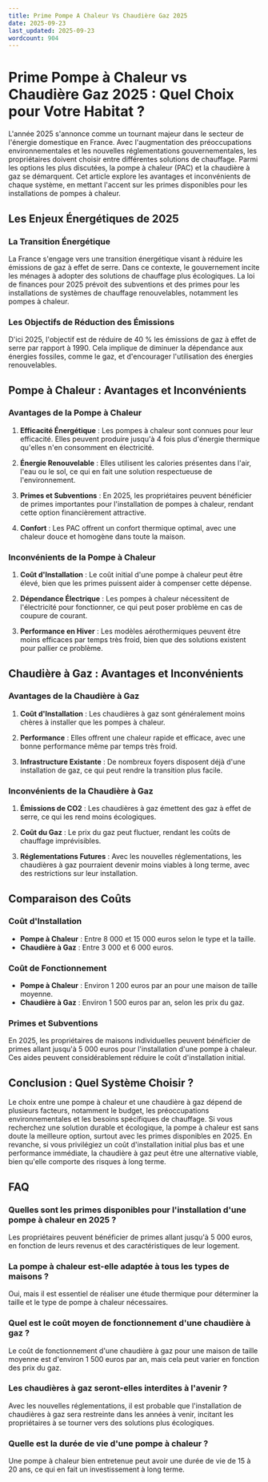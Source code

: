 ```yaml
---
title: Prime Pompe A Chaleur Vs Chaudière Gaz 2025
date: 2025-09-23
last_updated: 2025-09-23
wordcount: 904
---
```


# Prime Pompe à Chaleur vs Chaudière Gaz 2025 : Quel Choix pour Votre Habitat ?

L'année 2025 s'annonce comme un tournant majeur dans le secteur de l'énergie domestique en France. Avec l'augmentation des préoccupations environnementales et les nouvelles réglementations gouvernementales, les propriétaires doivent choisir entre différentes solutions de chauffage. Parmi les options les plus discutées, la pompe à chaleur (PAC) et la chaudière à gaz se démarquent. Cet article explore les avantages et inconvénients de chaque système, en mettant l'accent sur les primes disponibles pour les installations de pompes à chaleur.

## Les Enjeux Énergétiques de 2025

### La Transition Énergétique

La France s'engage vers une transition énergétique visant à réduire les émissions de gaz à effet de serre. Dans ce contexte, le gouvernement incite les ménages à adopter des solutions de chauffage plus écologiques. La loi de finances pour 2025 prévoit des subventions et des primes pour les installations de systèmes de chauffage renouvelables, notamment les pompes à chaleur.

### Les Objectifs de Réduction des Émissions

D'ici 2025, l'objectif est de réduire de 40 % les émissions de gaz à effet de serre par rapport à 1990. Cela implique de diminuer la dépendance aux énergies fossiles, comme le gaz, et d'encourager l'utilisation des énergies renouvelables.

## Pompe à Chaleur : Avantages et Inconvénients

### Avantages de la Pompe à Chaleur

1. **Efficacité Énergétique** : Les pompes à chaleur sont connues pour leur efficacité. Elles peuvent produire jusqu'à 4 fois plus d'énergie thermique qu'elles n'en consomment en électricité.
   
2. **Énergie Renouvelable** : Elles utilisent les calories présentes dans l'air, l'eau ou le sol, ce qui en fait une solution respectueuse de l'environnement.

3. **Primes et Subventions** : En 2025, les propriétaires peuvent bénéficier de primes importantes pour l'installation de pompes à chaleur, rendant cette option financièrement attractive.

4. **Confort** : Les PAC offrent un confort thermique optimal, avec une chaleur douce et homogène dans toute la maison.

### Inconvénients de la Pompe à Chaleur

1. **Coût d'Installation** : Le coût initial d'une pompe à chaleur peut être élevé, bien que les primes puissent aider à compenser cette dépense.

2. **Dépendance Électrique** : Les pompes à chaleur nécessitent de l'électricité pour fonctionner, ce qui peut poser problème en cas de coupure de courant.

3. **Performance en Hiver** : Les modèles aérothermiques peuvent être moins efficaces par temps très froid, bien que des solutions existent pour pallier ce problème.

## Chaudière à Gaz : Avantages et Inconvénients

### Avantages de la Chaudière à Gaz

1. **Coût d'Installation** : Les chaudières à gaz sont généralement moins chères à installer que les pompes à chaleur.

2. **Performance** : Elles offrent une chaleur rapide et efficace, avec une bonne performance même par temps très froid.

3. **Infrastructure Existante** : De nombreux foyers disposent déjà d'une installation de gaz, ce qui peut rendre la transition plus facile.

### Inconvénients de la Chaudière à Gaz

1. **Émissions de CO2** : Les chaudières à gaz émettent des gaz à effet de serre, ce qui les rend moins écologiques.

2. **Coût du Gaz** : Le prix du gaz peut fluctuer, rendant les coûts de chauffage imprévisibles.

3. **Réglementations Futures** : Avec les nouvelles réglementations, les chaudières à gaz pourraient devenir moins viables à long terme, avec des restrictions sur leur installation.

## Comparaison des Coûts

### Coût d'Installation

- **Pompe à Chaleur** : Entre 8 000 et 15 000 euros selon le type et la taille.
- **Chaudière à Gaz** : Entre 3 000 et 6 000 euros.

### Coût de Fonctionnement

- **Pompe à Chaleur** : Environ 1 200 euros par an pour une maison de taille moyenne.
- **Chaudière à Gaz** : Environ 1 500 euros par an, selon les prix du gaz.

### Primes et Subventions

En 2025, les propriétaires de maisons individuelles peuvent bénéficier de primes allant jusqu'à 5 000 euros pour l'installation d'une pompe à chaleur. Ces aides peuvent considérablement réduire le coût d'installation initial.

## Conclusion : Quel Système Choisir ?

Le choix entre une pompe à chaleur et une chaudière à gaz dépend de plusieurs facteurs, notamment le budget, les préoccupations environnementales et les besoins spécifiques de chauffage. Si vous recherchez une solution durable et écologique, la pompe à chaleur est sans doute la meilleure option, surtout avec les primes disponibles en 2025. En revanche, si vous privilégiez un coût d'installation initial plus bas et une performance immédiate, la chaudière à gaz peut être une alternative viable, bien qu'elle comporte des risques à long terme.

## FAQ

### Quelles sont les primes disponibles pour l'installation d'une pompe à chaleur en 2025 ?

Les propriétaires peuvent bénéficier de primes allant jusqu'à 5 000 euros, en fonction de leurs revenus et des caractéristiques de leur logement.

### La pompe à chaleur est-elle adaptée à tous les types de maisons ?

Oui, mais il est essentiel de réaliser une étude thermique pour déterminer la taille et le type de pompe à chaleur nécessaires.

### Quel est le coût moyen de fonctionnement d'une chaudière à gaz ?

Le coût de fonctionnement d'une chaudière à gaz pour une maison de taille moyenne est d'environ 1 500 euros par an, mais cela peut varier en fonction des prix du gaz.

### Les chaudières à gaz seront-elles interdites à l'avenir ?

Avec les nouvelles réglementations, il est probable que l'installation de chaudières à gaz sera restreinte dans les années à venir, incitant les propriétaires à se tourner vers des solutions plus écologiques.

### Quelle est la durée de vie d'une pompe à chaleur ?

Une pompe à chaleur bien entretenue peut avoir une durée de vie de 15 à 20 ans, ce qui en fait un investissement à long terme.